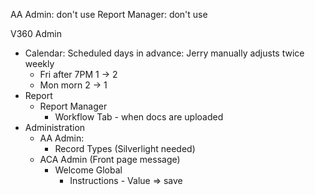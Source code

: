 
AA Admin: don't use
Report Manager: don't use

V360 Admin
+ Calendar: Scheduled days in advance: Jerry manually adjusts twice weekly
    - Fri after 7PM 1 -> 2
    - Mon morn 2 -> 1
+ Report
    + Report Manager
        + Workflow Tab - when docs are uploaded
+ Administration
    + AA Admin:
        + Record Types (Silverlight needed)
    + ACA Admin (Front page message)
        + Welcome Global
            + Instructions - Value => save



